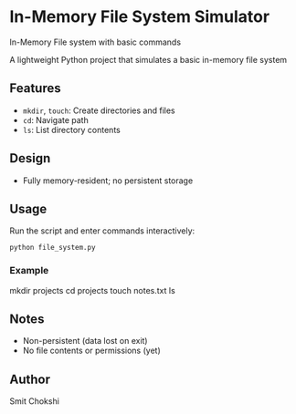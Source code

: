 # In-Memory File System Simulator
In-Memory File system with basic commands

A lightweight Python project that simulates a basic in-memory file system

## Features

- `mkdir`, `touch`: Create directories and files  
- `cd`: Navigate path  
- `ls`: List directory contents  

## Design

- Fully memory-resident; no persistent storage

## Usage

Run the script and enter commands interactively:

`python file_system.py`


### Example


mkdir projects
cd projects
touch notes.txt
ls

## Notes

- Non-persistent (data lost on exit)
- No file contents or permissions (yet)

## Author

Smit Chokshi
